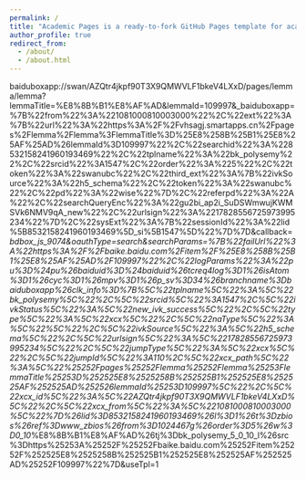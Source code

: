 ```yaml
---
permalink: /
title: "Academic Pages is a ready-to-fork GitHub Pages template for academic personal websites"
author_profile: true
redirect_from: 
  - /about/
  - /about.html
---
```

baiduboxapp://swan/AZQtr4jkpf90T3X9QMWVLF1bkeV4LXxD/pages/lemma/lemma?lemmaTitle=%E8%8B%B1%E8%AF%AD&lemmaId=109997&_baiduboxapp=%7B%22from%22%3A%221081000810003000%22%2C%22ext%22%3A%7B%22url%22%3A%22https%3A%2F%2Fvhsagj.smartapps.cn%2Fpages%2Flemma%2Flemma%3FlemmaTitle%3D%25E8%258B%25B1%25E8%25AF%25AD%26lemmaId%3D109997%22%2C%22searchid%22%3A%228532158241960193469%22%2C%22tplname%22%3A%22bk_polysemy%22%2C%22srcid%22%3A1547%2C%22order%22%3A%225%22%2C%22token%22%3A%22swanubc%22%2C%22third_ext%22%3A%7B%22ivkSource%22%3A%22h5_schema%22%2C%22token%22%3A%22swanubc%22%2C%22pd%22%3A%22wise%22%7D%2C%22referpd%22%3A%22A%22%2C%22searchQueryEnc%22%3A%22gu2bi_ap2i_SuDSWmwujKWMSVk6NMV9qA_new%22%2C%22urlsign%22%3A%2217828556725973995234%22%7D%2C%22sysExt%22%3A%7B%22sessionId%22%3A%22lid%5B8532158241960193469%5D_si%5B1547%5D%22%7D%7D&callback=_bdbox_js_9074&oauthType=search&searchParams=%7B%22failUrl%22%3A%22https%3A%2F%2Fbaike.baidu.com%2Fitem%2F%25E8%258B%25B1%25E8%25AF%25AD%2F109997%22%2C%22logParams%22%3A%22pu%3D%24pu%26baiduid%3D%24baiduid%26tcreq4log%3D1%26isAtom%3D1%26cyc%3D1%26mpv%3D1%26p_sv%3D34%26branchname%3Dbaiduboxapp%26clk_info%3D%7B%5C%22tplname%5C%22%3A%5C%22bk_polysemy%5C%22%2C%5C%22srcid%5C%22%3A1547%2C%5C%22ivkStatus%5C%22%3A%5C%22new_ivk_success%5C%22%2C%5C%22type%5C%22%3A%5C%22xcx%5C%22%2C%5C%22naType%5C%22%3A%5C%22%5C%22%2C%5C%22ivkSource%5C%22%3A%5C%22h5_schema%5C%22%2C%5C%22urlsign%5C%22%3A%5C%2217828556725973995234%5C%22%2C%5C%22jumpType%5C%22%3A%5C%22xcx%5C%22%2C%5C%22jumpId%5C%22%3A110%2C%5C%22xcx_path%5C%22%3A%5C%22%25252Fpages%25252Flemma%25252Flemma%25253FlemmaTitle%25253D%252525E8%2525258B%252525B1%252525E8%252525AF%252525AD%252526lemmaId%25253D109997%5C%22%2C%5C%22xcx_id%5C%22%3A%5C%22AZQtr4jkpf90T3X9QMWVLF1bkeV4LXxD%5C%22%2C%5C%22xcx_from%5C%22%3A%5C%221081000810003000%5C%22%7D%26lid%3D8532158241960193469%26l%3D1%26t%3Dzbios%26ref%3Dwww_zbios%26from%3D1024467g%26order%3D5%26w%3D0_10_%E8%8B%B1%E8%AF%AD%26tj%3Dbk_polysemy_5_0_10_l%26src%3Dhttps%25253A%25252F%25252Fbaike.baidu.com%25252Fitem%25252F%252525E8%2525258B%252525B1%252525E8%252525AF%252525AD%25252F109997%22%7D&useTpl=1
